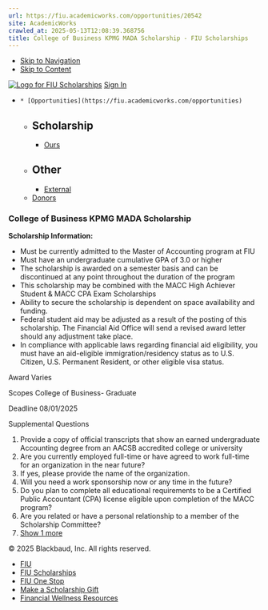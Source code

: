 ```yaml
---
url: https://fiu.academicworks.com/opportunities/20542
site: AcademicWorks
crawled_at: 2025-05-13T12:08:39.368756
title: College of Business KPMG MADA Scholarship - FIU Scholarships
---
```


  * [Skip to Navigation](https://fiu.academicworks.com/opportunities/20542#navigation)
  * [Skip to Content](https://fiu.academicworks.com/opportunities/20542#main)

[![Logo for FIU Scholarships](https://s3.amazonaws.com/static.academicworks.com/clients/fiu/assets/images/logo.png)](http://fiu.academicworks.com) [Sign In](https://fiu.academicworks.com/users/sign_in)
  *     * [Opportunities](https://fiu.academicworks.com/opportunities)
      * ## Scholarship
        * [Ours](https://fiu.academicworks.com/opportunities)
      * ## Other
        * [External](https://fiu.academicworks.com/opportunities/external)
    * [Donors](https://fiu.academicworks.com/donors)


### College of Business KPMG MADA Scholarship
**Scholarship Information:**
  * Must be currently admitted to the Master of Accounting program at FIU
  * Must have an undergraduate cumulative GPA of 3.0 or higher
  * The scholarship is awarded on a semester basis and can be discontinued at any point throughout the duration of the program
  * This scholarship may be combined with the MACC High Achiever Student & MACC CPA Exam Scholarships
  * Ability to secure the scholarship is dependent on space availability and funding.
  * Federal student aid may be adjusted as a result of the posting of this scholarship. The Financial Aid Office will send a revised award letter should any adjustment take place.
  * In compliance with applicable laws regarding financial aid eligibility, you must have an aid-eligible immigration/residency status as to U.S. Citizen, U.S. Permanent Resident, or other eligible visa status.



Award
    Varies 

Scopes
    College of Business- Graduate 

Deadline
    08/01/2025 

Supplemental Questions
    
  1. Provide a copy of official transcripts that show an earned undergraduate Accounting degree from an AACSB accredited college or university
  2. Are you currently employed full-time or have agreed to work full-time for an organization in the near future?
  3. If yes, please provide the name of the organization.
  4. Will you need a work sponsorship now or any time in the future?
  5. Do you plan to complete all educational requirements to be a Certified Public Accountant (CPA) license eligible upon completion of the MACC program?
  6. Are you related or have a personal relationship to a member of the Scholarship Committee?
  7. [Show 1 more](https://fiu.academicworks.com/opportunities/20542)


© 2025 Blackbaud, Inc. All rights reserved. 
  * [FIU ](http://fiu.edu/)
  * [FIU Scholarships](http://scholarships.fiu.edu)
  * [FIU One Stop](http://onestop.fiu.edu)
  * [Make a Scholarship Gift](https://give.fiu.edu/give-now/)
  * [Financial Wellness Resources](https://go.fiu.edu/iGrad)


